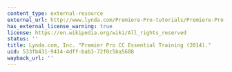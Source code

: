 ```yaml
---
content_type: external-resource
external_url: http://www.lynda.com/Premiere-Pro-tutorials/Premiere-Pro-CC-Essential-Training/170630-2.html
has_external_license_warning: true
license: https://en.wikipedia.org/wiki/All_rights_reserved
status: ''
title: Lynda.com, Inc. "Premier Pro CC Essential Training (2014)."
uid: 533fb431-9414-4dff-bab3-72f0c5ba5608
wayback_url: ''
---
```


